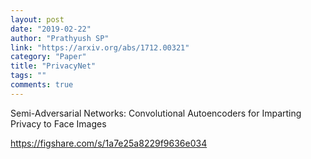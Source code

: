 ```yaml
---
layout: post
date: "2019-02-22"
author: "Prathyush SP"
link: "https://arxiv.org/abs/1712.00321"
category: "Paper"
title: "PrivacyNet"
tags: ""
comments: true
---
```

Semi-Adversarial Networks: Convolutional Autoencoders for Imparting Privacy to Face Images

https://figshare.com/s/1a7e25a8229f9636e034